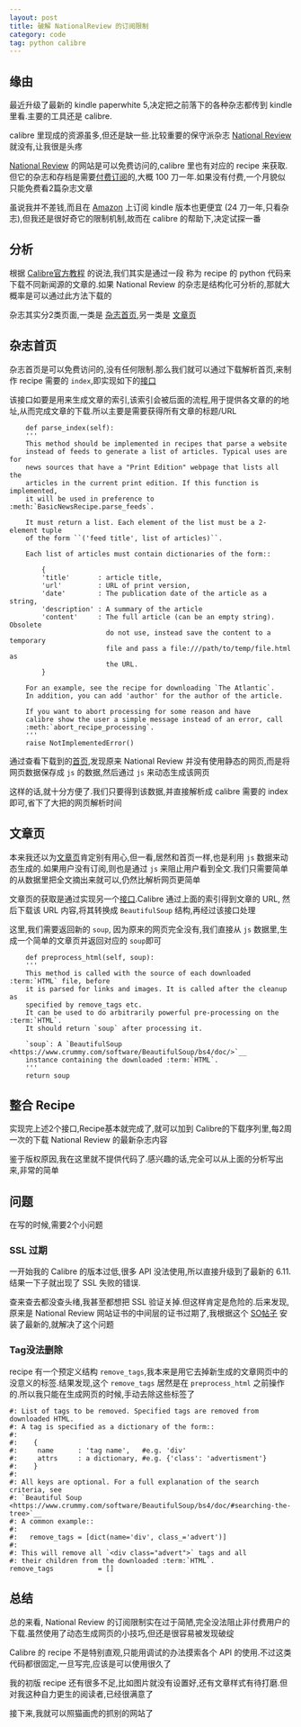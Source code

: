 ```yaml
---
layout: post
title: 破解 NationalReview 的订阅限制
category: code
tag: python calibre
---
```


## 缘由

最近升级了最新的 kindle paperwhite 5,决定把之前落下的各种杂志都传到 kindle 里看.主要的工具还是 calibre.

calibre 里现成的资源虽多,但还是缺一些.比较重要的保守派杂志 [National Review][NR] 就没有,让我很是头疼

[National Review][NR] 的网站是可以免费访问的,calibre 里也有对应的 recipe 来获取.但它的杂志和存档是需要[付费订阅][Subscribe]的,大概 100 刀一年.如果没有付费,一个月貌似只能免费看2篇杂志文章

虽说我并不差钱,而且在 [Amazon][] 上订阅 kindle 版本也更便宜 (24 刀一年,只看杂志),但我还是很好奇它的限制机制,故而在 calibre 的帮助下,决定试探一番

## 分析

根据 [Calibre官方教程][Add News] 的说法,我们其实是通过一段 称为 recipe 的 python 代码来下载不同新闻源的文章的.如果 National Review 的杂志是结构化可分析的,那就大概率是可以通过此方法下载的

杂志其实分2类页面,一类是 [杂志首页][Magazine Homepage],另一类是 [文章页][Article Page]

## 杂志首页

杂志首页是可以免费访问的,没有任何限制.那么我们就可以通过下载解析首页,来制作 recipe 需要的 `index`,即实现如下的[接口][parse_index]

该接口如要是用来生成文章的索引,该索引会被后面的流程,用于提供各文章的的地址,从而完成文章的下载.所以主要是需要获得所有文章的标题/URL

        def parse_index(self):
        '''
        This method should be implemented in recipes that parse a website
        instead of feeds to generate a list of articles. Typical uses are for
        news sources that have a "Print Edition" webpage that lists all the
        articles in the current print edition. If this function is implemented,
        it will be used in preference to :meth:`BasicNewsRecipe.parse_feeds`.

        It must return a list. Each element of the list must be a 2-element tuple
        of the form ``('feed title', list of articles)``.

        Each list of articles must contain dictionaries of the form::

            {
            'title'       : article title,
            'url'         : URL of print version,
            'date'        : The publication date of the article as a string,
            'description' : A summary of the article
            'content'     : The full article (can be an empty string). Obsolete
                            do not use, instead save the content to a temporary
                            file and pass a file:///path/to/temp/file.html as
                            the URL.
            }

        For an example, see the recipe for downloading `The Atlantic`.
        In addition, you can add 'author' for the author of the article.

        If you want to abort processing for some reason and have
        calibre show the user a simple message instead of an error, call
        :meth:`abort_recipe_processing`.
        '''
        raise NotImplementedError()

通过查看下载到的[首页][Magazine Homepage],发现原来 National Review 并没有使用静态的网页,而是将网页数据保存成 `js` 的数据,然后通过 `js` 来动态生成该网页

这样的话,就十分方便了.我们只要得到该数据,并直接解析成 calibre 需要的 index 即可,省下了大把的网页解析时间

## 文章页

本来我还以为[文章页][Article Page]肯定别有用心,但一看,居然和首页一样,也是利用 `js` 数据来动态生成的.如果用户没有订阅,则也是通过 `js` 来阻止用户看到全文.我们只需要简单的从数据里把全文摘出来就可以,仍然比解析网页更简单

文章页的获取是通过实现另一个[接口][preprocess_html].Calibre 通过上面的索引得到文章的 URL, 然后下载该 URL 内容,将其转换成 `BeautifulSoup` 结构,再经过该接口处理

这里,我们需要返回新的 `soup`, 因为原来的网页完全没有,我们直接从 `js` 数据里,生成一个简单的文章页并返回对应的 `soup`即可

        def preprocess_html(self, soup):
        '''
        This method is called with the source of each downloaded :term:`HTML` file, before
        it is parsed for links and images. It is called after the cleanup as
        specified by remove_tags etc.
        It can be used to do arbitrarily powerful pre-processing on the :term:`HTML`.
        It should return `soup` after processing it.

        `soup`: A `BeautifulSoup <https://www.crummy.com/software/BeautifulSoup/bs4/doc/>`__
        instance containing the downloaded :term:`HTML`.
        '''
        return soup

## 整合 Recipe

实现完上述2个接口,Recipe基本就完成了,就可以加到 Calibre的下载序列里,每2周一次的下载 National Review 的最新杂志内容

鉴于版权原因,我在这里就不提供代码了.感兴趣的话,完全可以从上面的分析写出来,非常的简单

## 问题

在写的时候,需要2个小问题

### SSL 过期

一开始我的 Calibre 的版本过低,很多 API 没法使用,所以直接升级到了最新的 6.11.结果一下子就出现了 SSL 失败的错误.

查来查去都没查头绪,我甚至都想把 SSL 验证关掉.但这样肯定是危险的.后来发现,原来是 National Review 网站证书的中间层的证书过期了,我根据这个 [SO帖子][SO] 安装了最新的,就解决了这个问题

### Tag没法删除

recipe 有一个预定义结构 `remove_tags`,我本来是用它去掉新生成的文章网页中的没意义的标签.结果发现,这个 `remove_tags` 居然是在 `preprocess_html` 之前操作的.所以我只能在生成网页的时候,手动去除这些标签了

    #: List of tags to be removed. Specified tags are removed from downloaded HTML.
    #: A tag is specified as a dictionary of the form::
    #:
    #:    {
    #:     name      : 'tag name',   #e.g. 'div'
    #:     attrs     : a dictionary, #e.g. {'class': 'advertisment'}
    #:    }
    #:
    #: All keys are optional. For a full explanation of the search criteria, see
    #: `Beautiful Soup <https://www.crummy.com/software/BeautifulSoup/bs4/doc/#searching-the-tree>`__
    #: A common example::
    #:
    #:   remove_tags = [dict(name='div', class_='advert')]
    #:
    #: This will remove all `<div class="advert">` tags and all
    #: their children from the downloaded :term:`HTML`.
    remove_tags           = []

## 总结

总的来看, National Review 的订阅限制实在过于简陋,完全没法阻止非付费用户的下载.虽然使用了动态生成网页的小技巧,但还是很容易被发现破绽

Calibre 的 recipe 不是特别直观,只能用调试的办法摸索各个 API 的使用.不过这类代码都很固定,一旦写完,应该是可以使用很久了

我的初版 recipe 还有很多不足,比如图片就没有设置好,还有文章样式有待打磨.但对我这种自力更生的阅读者,已经很满意了

接下来,我就可以照猫画虎的抓别的网站了

[NR]: https://www.nationalreview.com/
[Subscribe]: https://www.nationalreview.com/subscribe-50-off/
[Amazon]: https://www.amazon.com/National-Review/dp/B004QGYDWA/ref=tmm_kin_swatch_0
[Add News]: https://manual.calibre-ebook.com/news.html
[Magazine Homepage]: https://www.nationalreview.com/magazine/
[Article Page]:　https://www.nationalreview.com/magazine/2023/01/23/puerto-rico-libre/
[parse_index]: https://manual.calibre-ebook.com/_modules/calibre/web/feeds/news.html#BasicNewsRecipe.parse_index
[preprocess_html]: https://manual.calibre-ebook.com/_modules/calibre/web/feeds/news.html#BasicNewsRecipe.preprocess_html
[SO]: https://stackoverflow.com/questions/34812787/python-ssl-requests-and-lets-encrypt-certs/51332150#51332150